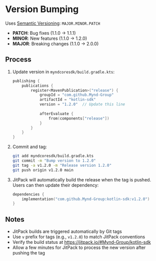 # Version Bumping

Uses [Semantic Versioning](https://semver.org/): `MAJOR.MINOR.PATCH`
- **PATCH**: Bug fixes (1.1.0 → 1.1.1)
- **MINOR**: New features (1.1.0 → 1.2.0)  
- **MAJOR**: Breaking changes (1.1.0 → 2.0.0)

## Process

1. Update version in `myndcoresdk/build.gradle.kts`:
   ```kotlin
   publishing {
       publications {
           register<MavenPublication>("release") {
               groupId = "com.github.Mynd-Group"
               artifactId = "kotlin-sdk"
               version = "1.2.0"  // Update this line
               
               afterEvaluate {
                   from(components["release"])
               }
           }
       }
   }
   ```

2. Commit and tag:
   ```bash
   git add myndcoresdk/build.gradle.kts
   git commit -m "Bump version to 1.2.0"
   git tag -a v1.2.0 -m "Release version 1.2.0"
   git push origin v1.2.0 main
   ```

3. JitPack will automatically build the release when the tag is pushed. Users can then update their dependency:
   ```kotlin
   dependencies {
       implementation("com.github.Mynd-Group:kotlin-sdk:v1.2.0")
   }
   ```

## Notes

- JitPack builds are triggered automatically by Git tags
- Use `v` prefix for tags (e.g., `v1.2.0`) to match JitPack conventions
- Verify the build status at https://jitpack.io/#Mynd-Group/kotlin-sdk
- Allow a few minutes for JitPack to process the new version after pushing the tag 